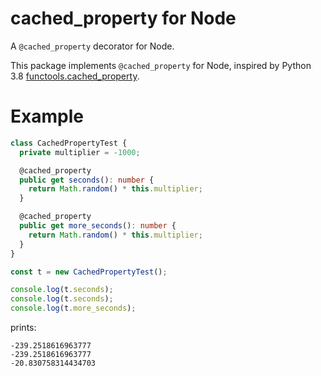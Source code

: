 # cached_property for Node

A `@cached_property` decorator for Node.

This package implements `@cached_property` for Node,
inspired by Python 3.8 [functools.cached_property].

[functools.cached_property]: https://docs.python.org/3/library/functools.html#functools.cached_property

# Example

```ts
class CachedPropertyTest {
  private multiplier = -1000;

  @cached_property
  public get seconds(): number {
    return Math.random() * this.multiplier;
  }

  @cached_property
  public get more_seconds(): number {
    return Math.random() * this.multiplier;
  }
}

const t = new CachedPropertyTest();

console.log(t.seconds);
console.log(t.seconds);
console.log(t.more_seconds);
```

prints:

```
-239.2518616963777
-239.2518616963777
-20.830758314434703
```
